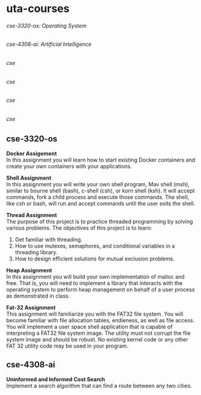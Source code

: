 # uta-courses

###### cse-3320-os: Operating System
###### cse-4308-ai: Artificial Intelligence
###### cse
###### cse
###### cse
###### cse


## cse-3320-os

**Docker Assigement**  
In this assignment you will learn how to start existing Docker containers and create your own containers with your applications.

**Shell Assignment**  
In this assignment you will write your own shell program, Mav shell (msh), similar to bourne shell (bash), c-shell (csh), or korn shell 
(ksh). It will accept commands, fork a child process and execute those commands. The shell, like csh or bash, will run and accept 
commands until the user exits the shell.

**Thread Assignment**  
The purpose of this project is to practice threaded programming by solving various
problems. The objectives of this project is to learn:
1. Get familiar with threading.
2. How to use mutexes, semaphores, and conditional variables in a threading library.
3. How to design efficient solutions for mutual exclusion problems.

**Heap Assignment**  
In this assignment you will build your own implementation of malloc and free. That is, you will need to implement a library that 
interacts with the operating system to perform heap management on behalf of a user process as demonstrated in class. 

**Fat-32 Assignment**  
This assignment will familiarize you with the FAT32 file system. You will become familiar with file allocation tables, endieness, as well as file access. You will implement a user space shell application that is capable of interpreting a FAT32 file system image. The utility must not corrupt the file system image and should be robust. No existing kernel code or any other FAT 32 utility code may be used in your program.  

## cse-4308-ai  
**Uninformed and Informed Cost Search**  
Implement a search algorithm that can find a route between any two cities.


